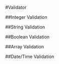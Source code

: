 #Validator

##Integer Validation

##String Validation

##Boolean Validation

##Array Validation

##Date/Time Validation